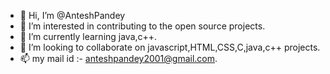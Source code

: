 - 👋 Hi, I’m @AnteshPandey
- 👀 I’m interested in contributing to the open source projects.
- 🌱 I’m currently learning java,c++.
- 💞️ I’m looking to collaborate on javascript,HTML,CSS,C,java,c++ projects.
- 📫 my mail id :- anteshpandey2001@gmail.com.

<!---
AnteshPandey/AnteshPandey is a ✨ special ✨ repository because its `README.md` (this file) appears on your GitHub profile.
You can click the Preview link to take a look at your changes.
--->
